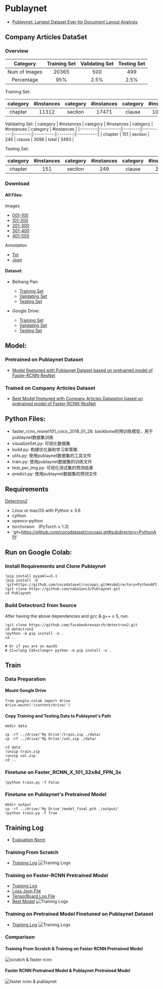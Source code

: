 # Publaynet
+ [Publaynet: Largest Dataset Ever for Document Layout Analysis](https://arxiv.org/pdf/1908.07836)

## Company Articles DataSet
### Overview
|  Category     | Training Set  | Validating Set  | Testing Set  |
|:-------------:|:-------------:|:---------------:|:------------:|
| Num of Images | 20365         | 500             | 499          |
| Percentage    | 95%           | 2.5%            | 2.5%         |

Training Set:

| category | #instances | category | #instances | category | #instances | category | #instances |
|:--------:|:----------:|:--------:|:----------:|:--------:|:----------:|:--------:|:----------:|
| chapter  | 11312      | section  | 17471      | clause   | 106931     | total    | 135714     |

Validating Set:
| category | #instances | category | #instances | category | #instances | category | #instances |
|:--------:|:----------:|:--------:|:----------:|:--------:|:----------:|:--------:|:----------:|
| chapter  | 151        | section  | 246        | clause   | 3096       | total    | 3493       |

Testing Set:

| category | #instances | category | #instances | category | #instances | category | #instances |
|:--------:|:----------:|:--------:|:----------:|:--------:|:----------:|:--------:|:----------:|
| chapter  | 151        | section  | 249        | clause   | 2947       | total    | 3347       |

### Download
#### All Files:
Images
* [001-100](https://bhpan.buaa.edu.cn:443/link/4399929A767FFDB1050AF5B5BA055073)
* [101-200](https://bhpan.buaa.edu.cn:443/link/9F28152E98CF60E531195B8E6640EF2C)
* [201-300](https://bhpan.buaa.edu.cn:443/link/877D5DAC0B19BFAE6AFFA97D92B14477)
* [301-400](https://bhpan.buaa.edu.cn:443/link/E142647428D4D3E18544D865B944A87F)
* [401-500](https://bhpan.buaa.edu.cn:443/link/D6D4B32C95E41C2D374981A2C43B7827)

Annotation
* [Txt](https://bhpan.buaa.edu.cn:443/link/0E4FDB66D538F60A891E51CBB94F09A7)
* [Json](https://bhpan.buaa.edu.cn:443/link/B1934FD5815D3F3F89323239CEBC73B3)

#### Dataset:
- Beihang Pan:
  - [Training Set](https://bhpan.buaa.edu.cn/#/link/8652A7C4D9564589A017F078DF72D532?gns=6DB717ABC02F4A6794D661D007D50419%2FD3BB1FB487824A5BB26CE7A3F259D7B1%2F16F22C7FB23E4C8F80C5281445AAC8A3)
  - [Validating Set](https://bhpan.buaa.edu.cn/#/link/8652A7C4D9564589A017F078DF72D532?gns=6DB717ABC02F4A6794D661D007D50419%2FD3BB1FB487824A5BB26CE7A3F259D7B1%2FCED866A3B19F451B85F6700804150471)
  - [Testing Set](https://bhpan.buaa.edu.cn/#/link/8652A7C4D9564589A017F078DF72D532?gns=6DB717ABC02F4A6794D661D007D50419%2FD3BB1FB487824A5BB26CE7A3F259D7B1%2FF3CAF395CE5946758223D044616A894F)

- Google Drive:
  - [Training Set](https://drive.google.com/open?id=1EiBDzcqTajhyTodHmm_zFeKvUeR4MUYO)
  - [Validating Set](https://drive.google.com/open?id=18ARaJXVFPFRmhfo3zggKeDpms92jr99F)
  - [Testing Set](https://drive.google.com/open?id=1mvKIydzEa34s-vW-BdkmSqaSES4ek5Qq)

## Model:
### Pretrained on Publaynet Dataset
 - [Model finetuned with Publaynet Dataset based on pretrained model of Faster-RCNN-ResNet](https://drive.google.com/open?id=1DPfPmN7Z-aefzSCw_KcCPxi4ArTeG5cl)
### Trained on Company Articles Dataset
- [Best Model finetuned with Company Articles Dataseton based on pretrained model of Faster-RCNN-ResNet](https://bhpan.buaa.edu.cn:443/link/249C08D8CA1942EBC31493FF551B6124)

## Python Files:
* faster_rcnn_resnet101_coco_2018_01_28: backbone的预训练模型，用于publaynet数据集训练
* visualizeSet.py: 可视化数据集
* build.py: 构建优化器和学习率策略
* utils.py: 使用publaynet数据集的工具文件
* train.py: 使用publaynet数据集的训练文件
* test_per_img.py: 可视化测试集的预测结果
* predict.py: 使用publaynet数据集的预测文件
 
## Requirements
[Detectron2](https://github.com/facebookresearch/detectron2)
- Linux or macOS with Python ≥ 3.6
- cython
- opencv-python
- torchvision　(PyTorch ≥ 1.3)
- 'git+https://github.com/cocodataset/cocoapi.git#subdirectory=PythonAPI'

## Run on Google Colab:
### Install Requirements and Clone Publaynet
```
!pip install pyyaml==5.1
!pip install -U 'git+https://github.com/cocodataset/cocoapi.git#subdirectory=PythonAPI'
!git clone https://github.com/noba1anc3/Publaynet.git
cd Publaynet
```

### Build Detectron2 from Source
After having the above dependencies and gcc & g++ ≥ 5, run:
```
!git clone https://github.com/facebookresearch/detectron2.git
cd detectron2
!python -m pip install -e .
cd ..

# Or if you are on macOS
# CC=clang CXX=clang++ python -m pip install -e .
```

## Train
### Data Preparation
#### Mount Google Drive
```
from google.colab import drive
drive.mount('/content/drive/')
```

#### Copy Training and Testing Data to Publaynet's Path
```
mkdir data

cp -rf ../drive/'My Drive'/train.zip ./data/
cp -rf ../drive/'My Drive'/val.zip ./data/

cd data
!unzip train.zip
!unzip val.zip
cd ..
```

### Finetune on Faster_RCNN_X_101_32x8d_FPN_3x
```
!python train.py -f False
```

### Finetune on Publaynet's Pretrained Model
```
mkdir output
cp -rf ../drive/'My Drive'/model_final.pth ./output/
!python train.py -f True
```

## Training Log
* [Evaluation Norm](https://github.com/Noba1anc3/Publaynet/wiki/COCO%E6%95%B0%E6%8D%AE%E9%9B%86%E7%9A%84%E8%AF%84%E4%BB%B7%E6%8C%87%E6%A0%87)

### Training From Scratch
* [Training Log](https://github.com/Noba1anc3/Publaynet/wiki/Logs-of-Training-from-Scratch)
![Training Logs](http://m.qpic.cn/psc?/fef49446-40e0-48c4-adcc-654c5015022c/90yfO.8bOadXEE4MiHsPn.qlCbn3vGjn*K2eFh4HgrgEg91Oq9CJZTH*3IpEvyR7YgsNtEWLOpUJR4bf5XaNgg!!/b&bo=cAQ0A3AENAMDCSw!&rf=viewer_4)

### Training on Faster-RCNN Pretrained Model
* [Training Log](https://github.com/Noba1anc3/Publaynet/wiki/Logs-of-Training-on-Faster-RCNN-Pretrained-Model)
* [Loss Json File](https://bhpan.buaa.edu.cn:443/link/E5196C1F60668B347714567AC7372635)
* [TensorBoard Log File](https://bhpan.buaa.edu.cn:443/link/71201305CAE648180AA30EFE53579C60)
* [Best Model](https://bhpan.buaa.edu.cn:443/link/249C08D8CA1942EBC31493FF551B6124)
![Training Logs](http://m.qpic.cn/psc?/fef49446-40e0-48c4-adcc-654c5015022c/90yfO.8bOadXEE4MiHsPnxpkKUnmotr5uGbfH1rWlXe0.BSzMhE3HE0xntl3OMaVu6a32DqZi6wOijRIAHwQiw!!/b&bo=iQSOA4kEjgMDCSw!&rf=viewer_4)

### Training on Pretrained Model Finetuned on Publaynet Dataset
* [Training Log](https://github.com/Noba1anc3/Publaynet/wiki/Logs-of-Training-on-Model-Finetuned-on-Publaynet-Dataset)
![Training Logs](http://m.qpic.cn/psc?/fef49446-40e0-48c4-adcc-654c5015022c/90yfO.8bOadXEE4MiHsPn3ZFRJCz*vw*bLfuLRbqql9djZZe7y7dWbDd*7KjG4Esgxuv1NiQNLlV01EX0EiJVg!!/b&bo=4wSYAwAAAAADB14!&rf=viewer_4)

### Comparison
#### Training From Scratch & Training on Faster RCNN Pretrained Model
![scratch & faster rcnn](http://m.qpic.cn/psc?/fef49446-40e0-48c4-adcc-654c5015022c/U9VSE8DftkGCrX.UXUSpm1qz6Yj2ishw3TR4Hw8CcyzYD6eXc08*ktbczbCqt1fH1vVQUgXludHtBwqpsoHvJphQseZQRofPz7bY7uCjPUs!/b&bo=dQSnAXUEpwEDGTw!&rf=viewer_4)

#### Faster RCNN Pretrained Model & Publaynet Pretrained Model
![faster rcnn & publaynet](http://m.qpic.cn/psc?/fef49446-40e0-48c4-adcc-654c5015022c/90yfO.8bOadXEE4MiHsPn2ST3sA3nqtxZVrF*YzJheuuCzZG6AJoXc.K.l.CL2P7kB7qSo02YIvS56PqOEbcSA!!/b&bo=0gTRAdIE0QEDCSw!&rf=viewer_4)
